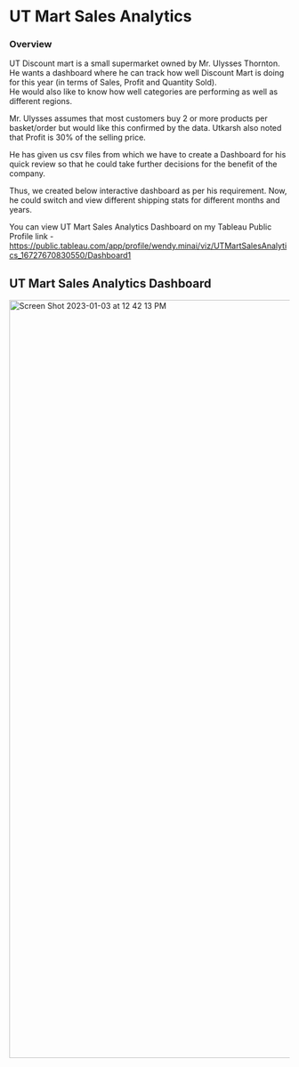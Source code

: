 # UT Mart Sales Analytics

###  Overview 

UT Discount mart is a small supermarket owned by Mr. Ulysses Thornton.  
He wants a dashboard where he can track how well Discount Mart is doing for this year (in terms of Sales, Profit and Quantity
Sold).  
He would also like to know how well categories are performing as well as different regions.  

Mr. Ulysses assumes that most customers buy 2 or more products per basket/order but would
like this confirmed by the data.
Utkarsh also noted that Profit is 30% of the selling price.  

He has given us csv files from which we have to create a Dashboard for his quick review so that he could take further decisions for the benefit of the company.

Thus, we created below interactive dashboard as per his requirement. Now, he could switch and view different shipping stats for different months and years.   

You can view UT Mart Sales Analytics Dashboard on my Tableau Public Profile link - https://public.tableau.com/app/profile/wendy.minai/viz/UTMartSalesAnalytics_16727670830550/Dashboard1

##  UT Mart Sales Analytics Dashboard
<img width="1363" alt="Screen Shot 2023-01-03 at 12 42 13 PM" src="https://user-images.githubusercontent.com/111389636/210420956-8216c60a-5be7-4233-8ef1-eaae7882f07c.png">





